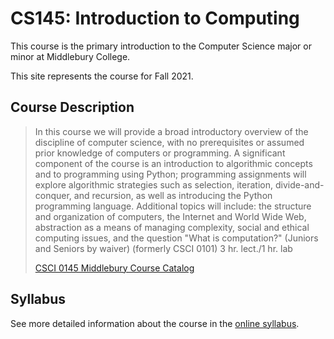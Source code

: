 # CS145: Introduction to Computing

This course is the primary introduction to the Computer Science major or minor at Middlebury College.

This site represents the course for Fall 2021.

## Course Description

> In this course we will provide a broad introductory overview of the discipline of computer science, with no prerequisites or assumed prior knowledge of computers or programming. A significant component of the course is an introduction to algorithmic concepts and to programming using Python; programming assignments will explore algorithmic strategies such as selection, iteration, divide-and-conquer, and recursion, as well as introducing the Python programming language. Additional topics will include: the structure and organization of computers, the Internet and World Wide Web, abstraction as a means of managing complexity, social and ethical computing issues, and the question "What is computation?" (Juniors and Seniors by waiver) (formerly CSCI 0101) 3 hr. lect./1 hr. lab
> 
> [CSCI 0145 Middlebury Course Catalog](https://catalog.middlebury.edu/courses/view/catalog/catalog%2FMCUG/course/course%2FCSCI0145)


## Syllabus

See more detailed information about the course in the [online syllabus](/syllabus.html).